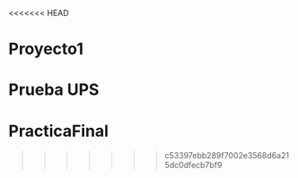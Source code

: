 <<<<<<< HEAD
# Proyecto1
Prueba UPS
=======
# PracticaFinal
>>>>>>> c53397ebb289f7002e3568d6a215dc0dfecb7bf9

